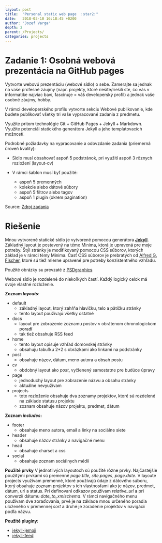 ```yaml
---
layout: post
title:  "Personal static web page  :star2:"
date:   2018-03-10 16:18:45 +0200
author: "Jozef Varga"
depth: 2
parent: /Projects/
categories: projects
---
```


# Zadanie 1: Osobná webová prezentácia na GitHub pages

Vytvorte webovú prezentáciu (webové sídlo) o sebe. Zamerajte sa jednak na vaše profesné záujmy (napr. projekty, ktoré riešite/riešili ste, čo vás v informatike najviac baví, fascinuje = váš developerský profil) a jednak vaše osobné záujmy, hobby.

V rámci developerského profilu vytvorte sekciu Webové publikovanie, kde budete publikovať všetky tri vaše vypracované zadania z predmetu.

Využite pritom technológie Git + GitHub Pages + Jekyll + Markdown. Využite potenciál statického generátora Jekyll a jeho templatovacích možností.

Podrobné požiadavky na vypracovanie a odovzdanie zadania (priemerná úroveň kvality):

- Sídlo musí obsahovať aspoň 5 podstránok, pri využití aspoň 3 rôznych rozložení (layout-ov)

- V rámci šablon musí byť použité:
	* aspoň 5 premenných
	* kolekcie alebo dátové súbory
    * aspoň 5 filtrov alebo tagov
    * aspoň 1 plugin (okrem pagination)
	
Source: [Zdroj zadania](https://wiki.fiit.stuba.sk/study/bc/info/wp/2017-18/zadanie1/)
	
# Riešenie

Mnou vytvorené statické sídlo je vytvorené pomocou generátora [**Jekyll**](https://jekyllrb.com/). Základný layout je postavený na téme [Minima](https://github.com/jekyll/minima), ktorá je upravená pre moje potreby. Štýl stránky je modifikovaný pomocou CSS súborov, ktorých základ je v rámci témy Minima. Časť CSS súborov je prebratých od [Alfred G. Fischer](http://a-g-f.github.com/metro-ui-jekyll/), ktoré sú tiež mierne upravené pre potreby konzistentného vzhľadu.

Použité obrázky su prevzaté z [PSDgraphics](http://www.psdgraphics.com)

Webové sídlo je rozdelené do niekoľkých častí. Každý logický celok má svoje vlastné rozloženie.

**Zoznam _layouts_:**
* default
	* základný layout, ktorý zahŕňa hlavičku, telo a pätičku stránky
	* tento layout používajú všetky ostatné
* docs
	* layout pre zobrazenie zoznamu postov v obrátenom chronologickom poradí
	* tak tiež obsahuje RSS feed
* home
	* tento layout opisuje vzhľad domovskej stránky
	* obsahuju tabuľku 2*2 s obrázkami ako linkami na podstránky
* post
	* obsahuje názov, dátum, meno autora a obsah postu
* cv
	* obdobný layout ako *post*, vyčlenený samostatne pre budúce úpravy
* page
	* jednoduchý layout pre zobrazenie názvu a obsahu stránky
	* aktuálne nevyužívam
* projects
	* toto rozloženie obsahuje dva zoznamy projektov, ktoré sú rozdelené na základe statusu projektu
	* zoznam obsahuje názov projektu, predmet, dátum
	
**Zoznam _includes_:**
* footer
	* obsahuje meno autora, email a linky na sociálne siete
* header
	* obsahuje názov stránky a navigačné menu
* head
	* obsahuje charset a css
* social
	* obsahuje zoznam sociálnych médií
	
**Použité prvky**
V jednotlivých layoutoch sú použité rôzne prvky. Najčastejšie použitými prvkami sú premenné _page.title_, _site.pages_, _page.date_. V layoute projects využívam premenné, ktoré používajú údaje z dátového súboru, ktorý obsahuje zoznam projektov s ich vlastnosťami ako je názov, predmet, dátum, url a status. 
Pri definovaní odkazov používam _relative_url_ a pri converzií dátumu _date_to_xmlschema_. V rámci navigačného menu používam dve zoraďovania, prvé je na základe mnou určeného poradia uloženého v premennej _sort_ a druhé je zoradenie projektov v navigácií podľa názvu.
	
**Použité pluginy:**
* [jekyll-jemoji](https://github.com/yihangho/emoji-for-jekyll)
* [jekyll-feed](https://github.com/jekyll/jekyll-feed)

	




